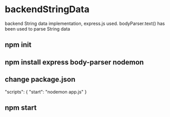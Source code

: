 # backendStringData
backend String data implementation, express.js used. bodyParser.text() has been used to parse String data
## npm init
## npm install express body-parser nodemon
## change package.json
"scripts": {
    "start": "nodemon app.js"
  }
## npm start
